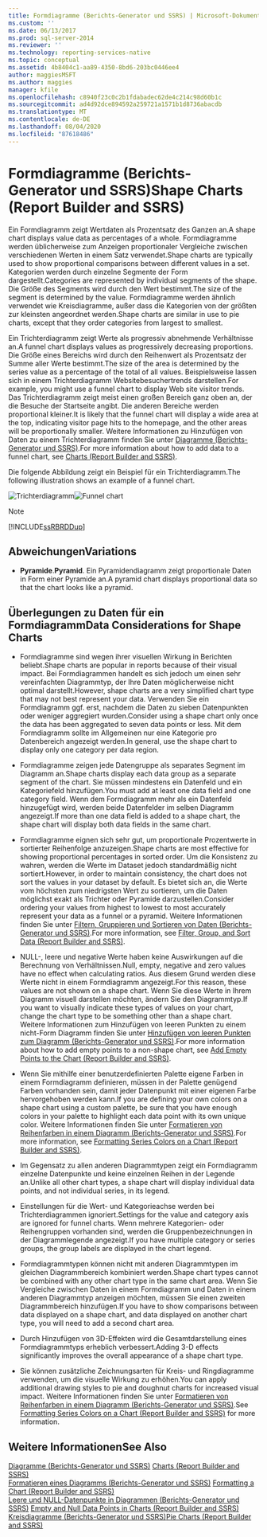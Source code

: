 ```yaml
---
title: Formdiagramme (Berichts-Generator und SSRS) | Microsoft-Dokumentation
ms.custom: ''
ms.date: 06/13/2017
ms.prod: sql-server-2014
ms.reviewer: ''
ms.technology: reporting-services-native
ms.topic: conceptual
ms.assetid: 4b8404c1-aa89-4350-8bd6-203bc0446ee4
author: maggiesMSFT
ms.author: maggies
manager: kfile
ms.openlocfilehash: c8940f23c0c2b1fdabadec62de4c214c98d60b1c
ms.sourcegitcommit: ad4d92dce894592a259721a1571b1d8736abacdb
ms.translationtype: MT
ms.contentlocale: de-DE
ms.lasthandoff: 08/04/2020
ms.locfileid: "87618486"
---
```

# <a name="shape-charts-report-builder-and-ssrs"></a><span data-ttu-id="fd3dd-102">Formdiagramme (Berichts-Generator und SSRS)</span><span class="sxs-lookup"><span data-stu-id="fd3dd-102">Shape Charts (Report Builder and SSRS)</span></span>
  <span data-ttu-id="fd3dd-103">Ein Formdiagramm zeigt Wertdaten als Prozentsatz des Ganzen an.</span><span class="sxs-lookup"><span data-stu-id="fd3dd-103">A shape chart displays value data as percentages of a whole.</span></span> <span data-ttu-id="fd3dd-104">Formdiagramme werden üblicherweise zum Anzeigen proportionaler Vergleiche zwischen verschiedenen Werten in einem Satz verwendet.</span><span class="sxs-lookup"><span data-stu-id="fd3dd-104">Shape charts are typically used to show proportional comparisons between different values in a set.</span></span> <span data-ttu-id="fd3dd-105">Kategorien werden durch einzelne Segmente der Form dargestellt.</span><span class="sxs-lookup"><span data-stu-id="fd3dd-105">Categories are represented by individual segments of the shape.</span></span> <span data-ttu-id="fd3dd-106">Die Größe des Segments wird durch den Wert bestimmt.</span><span class="sxs-lookup"><span data-stu-id="fd3dd-106">The size of the segment is determined by the value.</span></span> <span data-ttu-id="fd3dd-107">Formdiagramme werden ähnlich verwendet wie Kreisdiagramme, außer dass die Kategorien von der größten zur kleinsten angeordnet werden.</span><span class="sxs-lookup"><span data-stu-id="fd3dd-107">Shape charts are similar in use to pie charts, except that they order categories from largest to smallest.</span></span>  
  
 <span data-ttu-id="fd3dd-108">Ein Trichterdiagramm zeigt Werte als progressiv abnehmende Verhältnisse an.</span><span class="sxs-lookup"><span data-stu-id="fd3dd-108">A funnel chart displays values as progressively decreasing proportions.</span></span> <span data-ttu-id="fd3dd-109">Die Größe eines Bereichs wird durch den Reihenwert als Prozentsatz der Summe aller Werte bestimmt.</span><span class="sxs-lookup"><span data-stu-id="fd3dd-109">The size of the area is determined by the series value as a percentage of the total of all values.</span></span> <span data-ttu-id="fd3dd-110">Beispielsweise lassen sich in einem Trichterdiagramm Websitebesuchertrends darstellen.</span><span class="sxs-lookup"><span data-stu-id="fd3dd-110">For example, you might use a funnel chart to display Web site visitor trends.</span></span> <span data-ttu-id="fd3dd-111">Das Trichterdiagramm zeigt meist einen großen Bereich ganz oben an, der die Besuche der Startseite angibt. Die anderen Bereiche werden proportional kleiner.</span><span class="sxs-lookup"><span data-stu-id="fd3dd-111">It is likely that the funnel chart will display a wide area at the top, indicating visitor page hits to the homepage, and the other areas will be proportionally smaller.</span></span> <span data-ttu-id="fd3dd-112">Weitere Informationen zu Hinzufügen von Daten zu einem Trichterdiagramm finden Sie unter [Diagramme &#40;Berichts-Generator und SSRS&#41;](charts-report-builder-and-ssrs.md).</span><span class="sxs-lookup"><span data-stu-id="fd3dd-112">For more information about how to add data to a funnel chart, see [Charts &#40;Report Builder and SSRS&#41;](charts-report-builder-and-ssrs.md).</span></span>  
  
 <span data-ttu-id="fd3dd-113">Die folgende Abbildung zeigt ein Beispiel für ein Trichterdiagramm.</span><span class="sxs-lookup"><span data-stu-id="fd3dd-113">The following illustration shows an example of a funnel chart.</span></span>  
  
 <span data-ttu-id="fd3dd-114">![Trichterdiagramm](../media/rs-funnelchart.gif "Trichterdiagramm")</span><span class="sxs-lookup"><span data-stu-id="fd3dd-114">![Funnel chart](../media/rs-funnelchart.gif "Funnel chart")</span></span>  
  
> [!NOTE]  
>  [!INCLUDE[ssRBRDDup](../../includes/ssrbrddup-md.md)]  
  
## <a name="variations"></a><span data-ttu-id="fd3dd-115">Abweichungen</span><span class="sxs-lookup"><span data-stu-id="fd3dd-115">Variations</span></span>  
  
-   <span data-ttu-id="fd3dd-116">**Pyramide**.</span><span class="sxs-lookup"><span data-stu-id="fd3dd-116">**Pyramid**.</span></span> <span data-ttu-id="fd3dd-117">Ein Pyramidendiagramm zeigt proportionale Daten in Form einer Pyramide an.</span><span class="sxs-lookup"><span data-stu-id="fd3dd-117">A pyramid chart displays proportional data so that the chart looks like a pyramid.</span></span>  
  
## <a name="data-considerations-for-shape-charts"></a><span data-ttu-id="fd3dd-118">Überlegungen zu Daten für ein Formdiagramm</span><span class="sxs-lookup"><span data-stu-id="fd3dd-118">Data Considerations for Shape Charts</span></span>  
  
-   <span data-ttu-id="fd3dd-119">Formdiagramme sind wegen ihrer visuellen Wirkung in Berichten beliebt.</span><span class="sxs-lookup"><span data-stu-id="fd3dd-119">Shape charts are popular in reports because of their visual impact.</span></span> <span data-ttu-id="fd3dd-120">Bei Formdiagrammen handelt es sich jedoch um einen sehr vereinfachten Diagrammtyp, der Ihre Daten möglicherweise nicht optimal darstellt.</span><span class="sxs-lookup"><span data-stu-id="fd3dd-120">However, shape charts are a very simplified chart type that may not best represent your data.</span></span> <span data-ttu-id="fd3dd-121">Verwenden Sie ein Formdiagramm ggf. erst, nachdem die Daten zu sieben Datenpunkten oder weniger aggregiert wurden.</span><span class="sxs-lookup"><span data-stu-id="fd3dd-121">Consider using a shape chart only once the data has been aggregated to seven data points or less.</span></span> <span data-ttu-id="fd3dd-122">Mit dem Formdiagramm sollte im Allgemeinen nur eine Kategorie pro Datenbereich angezeigt werden.</span><span class="sxs-lookup"><span data-stu-id="fd3dd-122">In general, use the shape chart to display only one category per data region.</span></span>  
  
-   <span data-ttu-id="fd3dd-123">Formdiagramme zeigen jede Datengruppe als separates Segment im Diagramm an.</span><span class="sxs-lookup"><span data-stu-id="fd3dd-123">Shape charts display each data group as a separate segment of the chart.</span></span> <span data-ttu-id="fd3dd-124">Sie müssen mindestens ein Datenfeld und ein Kategoriefeld hinzufügen.</span><span class="sxs-lookup"><span data-stu-id="fd3dd-124">You must add at least one data field and one category field.</span></span> <span data-ttu-id="fd3dd-125">Wenn dem Formdiagramm mehr als ein Datenfeld hinzugefügt wird, werden beide Datenfelder im selben Diagramm angezeigt.</span><span class="sxs-lookup"><span data-stu-id="fd3dd-125">If more than one data field is added to a shape chart, the shape chart will display both data fields in the same chart.</span></span>  
  
-   <span data-ttu-id="fd3dd-126">Formdiagramme eignen sich sehr gut, um proportionale Prozentwerte in sortierter Reihenfolge anzuzeigen.</span><span class="sxs-lookup"><span data-stu-id="fd3dd-126">Shape charts are most effective for showing proportional percentages in sorted order.</span></span> <span data-ttu-id="fd3dd-127">Um die Konsistenz zu wahren, werden die Werte im Dataset jedoch standardmäßig nicht sortiert.</span><span class="sxs-lookup"><span data-stu-id="fd3dd-127">However, in order to maintain consistency, the chart does not sort the values in your dataset by default.</span></span> <span data-ttu-id="fd3dd-128">Es bietet sich an, die Werte vom höchsten zum niedrigsten Wert zu sortieren, um die Daten möglichst exakt als Trichter oder Pyramide darzustellen.</span><span class="sxs-lookup"><span data-stu-id="fd3dd-128">Consider ordering your values from highest to lowest to most accurately represent your data as a funnel or a pyramid.</span></span> <span data-ttu-id="fd3dd-129">Weitere Informationen finden Sie unter [Filtern, Gruppieren und Sortieren von Daten &#40;Berichts-Generator und SSRS&#41;](filter-group-and-sort-data-report-builder-and-ssrs.md).</span><span class="sxs-lookup"><span data-stu-id="fd3dd-129">For more information, see [Filter, Group, and Sort Data &#40;Report Builder and SSRS&#41;](filter-group-and-sort-data-report-builder-and-ssrs.md).</span></span>  
  
-   <span data-ttu-id="fd3dd-130">NULL-, leere und negative Werte haben keine Auswirkungen auf die Berechnung von Verhältnissen.</span><span class="sxs-lookup"><span data-stu-id="fd3dd-130">Null, empty, negative and zero values have no effect when calculating ratios.</span></span> <span data-ttu-id="fd3dd-131">Aus diesem Grund werden diese Werte nicht in einem Formdiagramm angezeigt.</span><span class="sxs-lookup"><span data-stu-id="fd3dd-131">For this reason, these values are not shown on a shape chart.</span></span> <span data-ttu-id="fd3dd-132">Wenn Sie diese Werte in Ihrem Diagramm visuell darstellen möchten, ändern Sie den Diagrammtyp.</span><span class="sxs-lookup"><span data-stu-id="fd3dd-132">If you want to visually indicate these types of values on your chart, change the chart type to be something other than a shape chart.</span></span> <span data-ttu-id="fd3dd-133">Weitere Informationen zum Hinzufügen von leeren Punkten zu einem nicht-Form Diagramm finden Sie unter [Hinzufügen von leeren Punkten zum Diagramm &#40;Berichts-Generator und SSRS&#41;](add-empty-points-to-a-chart-report-builder-and-ssrs.md).</span><span class="sxs-lookup"><span data-stu-id="fd3dd-133">For more information about how to add empty points to a non-shape chart, see [Add Empty Points to the Chart &#40;Report Builder and SSRS&#41;](add-empty-points-to-a-chart-report-builder-and-ssrs.md).</span></span>  
  
-   <span data-ttu-id="fd3dd-134">Wenn Sie mithilfe einer benutzerdefinierten Palette eigene Farben in einem Formdiagramm definieren, müssen in der Palette genügend Farben vorhanden sein, damit jeder Datenpunkt mit einer eigenen Farbe hervorgehoben werden kann.</span><span class="sxs-lookup"><span data-stu-id="fd3dd-134">If you are defining your own colors on a shape chart using a custom palette, be sure that you have enough colors in your palette to highlight each data point with its own unique color.</span></span> <span data-ttu-id="fd3dd-135">Weitere Informationen finden Sie unter [Formatieren von Reihenfarben in einem Diagramm &#40;Berichts-Generator und SSRS&#41;](formatting-series-colors-on-a-chart-report-builder-and-ssrs.md).</span><span class="sxs-lookup"><span data-stu-id="fd3dd-135">For more information, see [Formatting Series Colors on a Chart &#40;Report Builder and SSRS&#41;](formatting-series-colors-on-a-chart-report-builder-and-ssrs.md).</span></span>  
  
-   <span data-ttu-id="fd3dd-136">Im Gegensatz zu allen anderen Diagrammtypen zeigt ein Formdiagramm einzelne Datenpunkte und keine einzelnen Reihen in der Legende an.</span><span class="sxs-lookup"><span data-stu-id="fd3dd-136">Unlike all other chart types, a shape chart will display individual data points, and not individual series, in its legend.</span></span>  
  
-   <span data-ttu-id="fd3dd-137">Einstellungen für die Wert- und Kategorieachse werden bei Trichterdiagrammen ignoriert.</span><span class="sxs-lookup"><span data-stu-id="fd3dd-137">Settings for the value and category axis are ignored for funnel charts.</span></span> <span data-ttu-id="fd3dd-138">Wenn mehrere Kategorien- oder Reihengruppen vorhanden sind, werden die Gruppenbezeichnungen in der Diagrammlegende angezeigt.</span><span class="sxs-lookup"><span data-stu-id="fd3dd-138">If you have multiple category or series groups, the group labels are displayed in the chart legend.</span></span>  
  
-   <span data-ttu-id="fd3dd-139">Formdiagrammtypen können nicht mit anderen Diagrammtypen im gleichen Diagrammbereich kombiniert werden.</span><span class="sxs-lookup"><span data-stu-id="fd3dd-139">Shape chart types cannot be combined with any other chart type in the same chart area.</span></span> <span data-ttu-id="fd3dd-140">Wenn Sie Vergleiche zwischen Daten in einem Formdiagramm und Daten in einem anderen Diagrammtyp anzeigen möchten, müssen Sie einen zweiten Diagrammbereich hinzufügen.</span><span class="sxs-lookup"><span data-stu-id="fd3dd-140">If you have to show comparisons between data displayed on a shape chart, and data displayed on another chart type, you will need to add a second chart area.</span></span>  
  
-   <span data-ttu-id="fd3dd-141">Durch Hinzufügen von 3D-Effekten wird die Gesamtdarstellung eines Formdiagrammtyps erheblich verbessert.</span><span class="sxs-lookup"><span data-stu-id="fd3dd-141">Adding 3-D effects significantly improves the overall appearance of a shape chart type.</span></span>  
  
-   <span data-ttu-id="fd3dd-142">Sie können zusätzliche Zeichnungsarten für Kreis- und Ringdiagramme verwenden, um die visuelle Wirkung zu erhöhen.</span><span class="sxs-lookup"><span data-stu-id="fd3dd-142">You can apply additional drawing styles to pie and doughnut charts for increased visual impact.</span></span> <span data-ttu-id="fd3dd-143">Weitere Informationen finden Sie unter [Formatieren von Reihenfarben in einem Diagramm (Berichts-Generator und SSRS)](formatting-series-colors-on-a-chart-report-builder-and-ssrs.md).</span><span class="sxs-lookup"><span data-stu-id="fd3dd-143">See [Formatting Series Colors on a Chart &#40;Report Builder and SSRS&#41;](formatting-series-colors-on-a-chart-report-builder-and-ssrs.md) for more information.</span></span>  
  
## <a name="see-also"></a><span data-ttu-id="fd3dd-144">Weitere Informationen</span><span class="sxs-lookup"><span data-stu-id="fd3dd-144">See Also</span></span>  
 <span data-ttu-id="fd3dd-145">[Diagramme &#40;Berichts-Generator und SSRS&#41;](charts-report-builder-and-ssrs.md) </span><span class="sxs-lookup"><span data-stu-id="fd3dd-145">[Charts &#40;Report Builder and SSRS&#41;](charts-report-builder-and-ssrs.md) </span></span>  
 <span data-ttu-id="fd3dd-146">[Formatieren eines Diagramms &#40;Berichts-Generator und SSRS&#41;](formatting-a-chart-report-builder-and-ssrs.md) </span><span class="sxs-lookup"><span data-stu-id="fd3dd-146">[Formatting a Chart &#40;Report Builder and SSRS&#41;](formatting-a-chart-report-builder-and-ssrs.md) </span></span>  
 <span data-ttu-id="fd3dd-147">[Leere und NULL-Datenpunkte in Diagrammen &#40;Berichts-Generator und SSRS&#41;](empty-and-null-data-points-in-charts-report-builder-and-ssrs.md) </span><span class="sxs-lookup"><span data-stu-id="fd3dd-147">[Empty and Null Data Points in Charts &#40;Report Builder and SSRS&#41;](empty-and-null-data-points-in-charts-report-builder-and-ssrs.md) </span></span>  
 [<span data-ttu-id="fd3dd-148">Kreisdiagramme &#40;Berichts-Generator und SSRS&#41;</span><span class="sxs-lookup"><span data-stu-id="fd3dd-148">Pie Charts &#40;Report Builder and SSRS&#41;</span></span>](pie-charts-report-builder-and-ssrs.md)  
  
  
